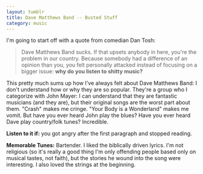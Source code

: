 ```yaml
---
layout: tumblr
title: Dave Matthews Band -- Busted Stuff
category: music
---
```


I'm going to start off with a quote from comedian Dan Tosh: 
> Dave Matthews Band sucks. If that upsets anybody in here, you're the problem in our country. Because somebody had a difference of an opinion than you, you felt personally attacked instead of focusing on a bigger issue: **why do you listen to shitty music?**

This pretty much sums up how I've always felt about Dave Matthews Band: I don't understand how or why they are so popular. They're a group who I categorize with John Mayer: I can understand that they are fantastic musicians (and they are), but their original songs are the worst part about them. "Crash" makes me cringe. "Your Body is a Wonderland" makes me vomit. But have you ever heard John play the blues? Have you ever heard Dave play country/folk tunes? Incredible.

**Listen to it if:** you got angry after the first paragraph and stopped reading.

**Memorable Tunes:** Bartender. I liked the biblically driven lyrics. I'm not religious (so it's really a good thing I'm only offending people based only on musical tastes, not faith), but the stories he wound into the song were interesting. I also loved the strings at the beginning.
